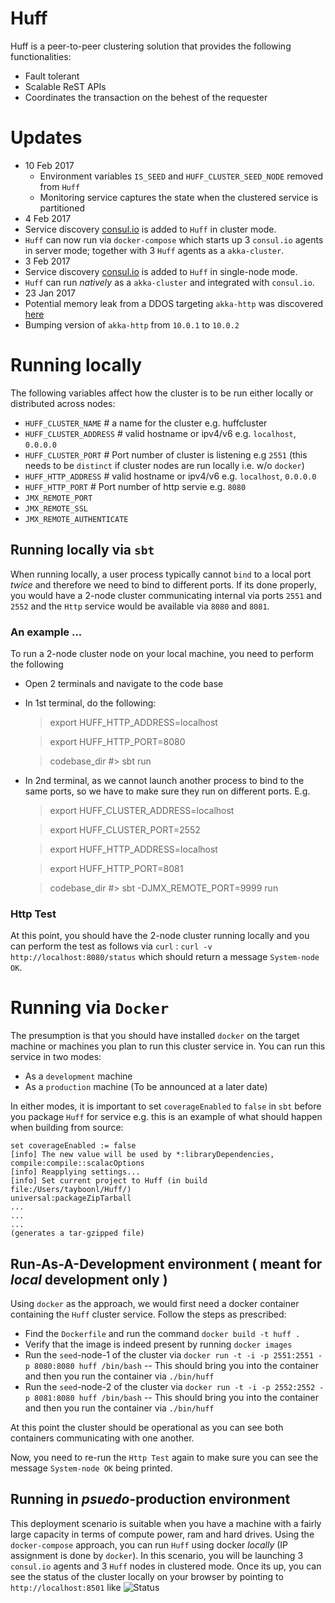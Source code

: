 # Huff

Huff is a peer-to-peer clustering solution that provides the following functionalities:

- Fault tolerant 
- Scalable ReST APIs
- Coordinates the transaction on the behest of the requester

# Updates

- 10 Feb 2017
  - Environment variables `IS_SEED` and `HUFF_CLUSTER_SEED_NODE` removed from `Huff`
  - Monitoring service captures the state when the clustered service is partitioned
- 4  Feb 2017
 - Service discovery [consul.io](http://consul.io) is added to `Huff` in cluster mode. 
 - `Huff` can now run via `docker-compose` which starts up 3 `consul.io` agents in server mode; together with 3 `Huff` agents as a `akka-cluster`.
- 3 Feb 2017
 - Service discovery [consul.io](http://consul.io) is added to `Huff` in single-node mode.
 - `Huff` can run _natively_ as a `akka-cluster` and integrated with `consul.io`.
- 23 Jan 2017 
 - Potential memory leak from a DDOS targeting `akka-http` 
   was discovered [here](http://akka.io/news/2017/01/23/akka-http-10.0.2-security-fix-released.html)
 - Bumping version of `akka-http` from `10.0.1` to `10.0.2`

# Running locally

The following variables affect how the cluster is to be run 
either locally or distributed across nodes:

- `HUFF_CLUSTER_NAME`      # a name for the cluster  e.g. huffcluster
- `HUFF_CLUSTER_ADDRESS`   # valid hostname or ipv4/v6 e.g. `localhost`, `0.0.0.0`
- `HUFF_CLUSTER_PORT`      # Port number of cluster is listening e.g `2551` (this needs to be `distinct` if cluster nodes are run locally i.e. w/o `docker`)
- `HUFF_HTTP_ADDRESS`      # valid hostname or ipv4/v6 e.g. `localhost`, `0.0.0.0`
- `HUFF_HTTP_PORT`         # Port number of http servie e.g. `8080`
- `JMX_REMOTE_PORT`
- `JMX_REMOTE_SSL`
- `JMX_REMOTE_AUTHENTICATE`

## Running locally via `sbt`

When running locally, a user process typically cannot `bind` to a local port _twice_ and therefore
we need to bind to different ports. If its done properly, you would have a 2-node cluster communicating
internal via ports `2551` and `2552` and the `Http` service would be 
available via `8080` and `8081`.

### An example ...

To run a 2-node cluster node on your local machine, you need to perform the following
- Open 2 terminals and navigate to the code base
- In 1st terminal, do the following:
 
    > export HUFF_HTTP_ADDRESS=localhost
    
    > export HUFF_HTTP_PORT=8080
    
    > codebase_dir #> sbt run

- In 2nd terminal, as we cannot launch another process to bind to the same ports, so we have
  to make sure they run on different ports. E.g.
  
    >  export HUFF_CLUSTER_ADDRESS=localhost
    
    >  export HUFF_CLUSTER_PORT=2552
    
    >  export HUFF_HTTP_ADDRESS=localhost
    
    >  export HUFF_HTTP_PORT=8081
    
    >  codebase_dir #> sbt -DJMX_REMOTE_PORT=9999 run


### Http Test

At this point, you should have the 2-node cluster running locally
and you can perform the test as follows via `curl` : `curl -v http://localhost:8080/status`
which should return a message `System-node OK`.

# Running via `Docker`  

The presumption is that you should have installed `docker` on the target machine
or machines you plan to run this cluster service in. You can run this service in two
modes:

- As a `development` machine
- As a `production` machine (To be announced at a later date)

In either modes, it is important to set `coverageEnabled` to `false` 
in `sbt` before you package `Huff` for service e.g. this is an example of what should happen 
when building from source:
```
set coverageEnabled := false
[info] The new value will be used by *:libraryDependencies, compile:compile::scalacOptions
[info] Reapplying settings...
[info] Set current project to Huff (in build file:/Users/tayboonl/Huff/)
universal:packageZipTarball
...
...
...
(generates a tar-gzipped file)
```
## Run-As-A-Development environment ( meant for *local* development only ) 

Using `docker` as the approach, we would first need a docker container
containing the `Huff` cluster service. Follow the steps as prescribed:

- Find the `Dockerfile` and run the command `docker build -t huff .`
- Verify that the image is indeed present by running `docker images`
- Run the `seed`-node-1 of the cluster via `docker run -t -i -p 2551:2551 -p 8080:8080 huff /bin/bash`
-- This should bring you into the container and then you run the container via `./bin/huff`
- Run the `seed`-node-2 of the cluster via `docker run -t -i -p 2552:2552 -p 8081:8080 huff /bin/bash`
-- This should bring you into the container and then you run the container via `./bin/huff`

At this point the cluster should be operational as you can see both containers communicating with 
one another.

Now, you need to re-run the `Http Test` again to make sure you can see the message `System-node OK`
being printed.

## Running in _psuedo_-production environment

This deployment scenario is suitable when you have a machine with a fairly large capacity in terms
of compute power, ram and hard drives. Using the `docker-compose` approach, you can run `Huff`
using docker _locally_ (IP assignment is done by `docker`). In this scenario, you will be launching 
3 `consul.io` agents and 3 `Huff` nodes in clustered mode. Once its up, you can see the status of the cluster
locally on your browser by pointing to `http://localhost:8501` like ![Status](https://cloud.githubusercontent.com/assets/447680/22868175/e7de2f26-f1cd-11e6-8a05-eb860538fdcf.png)


